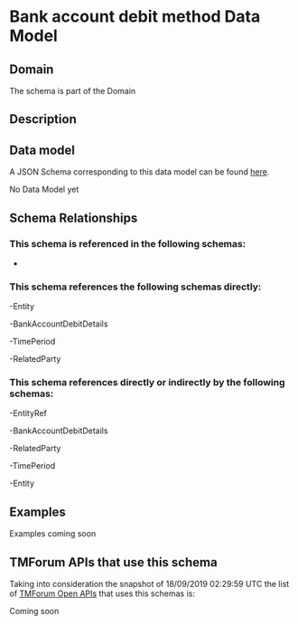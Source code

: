 # Bank account debit method Data Model

## Domain

The  schema is part of the  Domain

## Description



## Data model

A JSON Schema corresponding to this data model can be found
[here](https://github.com/tmforum-rand/schemas/blob/master/EngagedParty/BankAccountDebitMethod.schema.json).

No Data Model yet

## Schema Relationships

### This schema is referenced in the following schemas:

-

### This schema references the following schemas directly:

-Entity

-BankAccountDebitDetails

-TimePeriod

-RelatedParty

### This schema references directly or indirectly by the following schemas:

-EntityRef

-BankAccountDebitDetails

-RelatedParty

-TimePeriod

-Entity



## Examples

Examples coming soon

## TMForum APIs that use this schema

Taking into consideration the snapshot of 18/09/2019 02:29:59 UTC the list of [TMForum Open APIs](https://www.tmforum.org/open-apis/) that uses this schemas is:

Coming soon